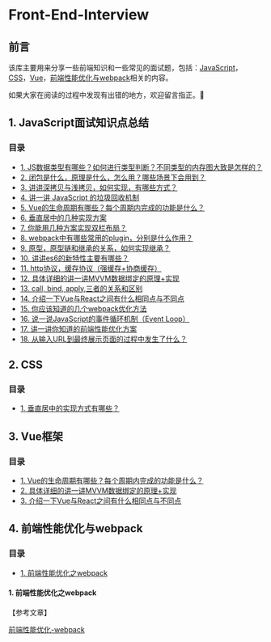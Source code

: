 # Front-End-Interview

## 前言


该库主要用来分享一些前端知识和一些常见的面试题，包括：[JavaScript](#1-JavaScript面试知识点总结)，[CSS](#2-CSS)，[Vue](#3-Vue框架)，[前端性能优化与webpack](#4-前端性能优化与webpack)相关的内容。

如果大家在阅读的过程中发现有出错的地方，欢迎留言指正。👋

## 1. JavaScript面试知识点总结

### 目录
- [1. JS数据类型有哪些？如何进行类型判断？不同类型的内存图大致是怎样的？](https://github.com/JCHappytime/Front-End-Interview-Vue/issues/2)
- [2. 闭包是什么，原理是什么，怎么用？哪些场景下会用到？](https://github.com/JCHappytime/Front-End-Interview-Vue/issues/3)
- [3. 讲讲深拷贝与浅拷贝，如何实现，有哪些方式？](https://github.com/JCHappytime/Front-End-Interview-Vue/issues/4)
- [4. 讲一讲 JavaScript 的垃圾回收机制](https://github.com/JCHappytime/Front-End-Interview-Vue/issues/5)
- [5. Vue的生命周期有哪些？每个周期内完成的功能是什么？](https://github.com/JCHappytime/Front-End-Interview-Vue/issues/6)
- [6. 垂直居中的几种实现方案 ](https://github.com/JCHappytime/Front-End-Interview-Vue/issues/7)
- [7. 你能用几种方案实现双栏布局？](https://github.com/JCHappytime/Front-End-Interview-Vue/issues/8)
- [8. webpack中有哪些常用的plugin，分别是什么作用？](https://github.com/JCHappytime/Front-End-Interview-Vue/issues/9)
- [9. 原型，原型链和继承的关系，如何实现继承？](https://github.com/JCHappytime/Front-End-Interview-Vue/issues/10)
- [10. 讲讲es6的新特性主要有哪些？](https://github.com/JCHappytime/Front-End-Interview-Vue/issues/11)
- [11. http协议，缓存协议（强缓存+协商缓存）](https://github.com/JCHappytime/Front-End-Interview-Vue/issues/12)
- [12. 具体详细的讲一讲MVVM数据绑定的原理+实现](https://github.com/JCHappytime/Front-End-Interview-Vue/issues/13)
- [13. call, bind, apply,三者的关系和区别](https://github.com/JCHappytime/Front-End-Interview-Vue/issues/14)
- [14. 介绍一下Vue与React之间有什么相同点与不同点](https://github.com/JCHappytime/Front-End-Interview-Vue/issues/15)
- [15. 你应该知道的几个webpack优化方法](https://github.com/JCHappytime/Front-End-Interview-Vue/issues/16)
- [16. 说一说JavaScript的事件循环机制（Event Loop）](https://github.com/JCHappytime/Front-End-Interview-Vue/issues/17)
- [17. 讲一讲你知道的前端性能优化方案](https://github.com/JCHappytime/Front-End-Interview-Vue/issues/18)
- [18. 从输入URL到最终展示页面的过程中发生了什么？](https://github.com/JCHappytime/Front-End-Interview-Vue/issues/19)







## 2. CSS

### 目录

- [1. 垂直居中的实现方式有哪些？](#1-垂直居中的实现方式有哪些)




## 3. Vue框架

### 目录
- [1. Vue的生命周期有哪些？每个周期内完成的功能是什么？](https://github.com/JCHappytime/Front-End-Interview-Vue/issues/6)
- [2. 具体详细的讲一讲MVVM数据绑定的原理+实现](https://github.com/JCHappytime/Front-End-Interview-Vue/issues/13)
- [3. 介绍一下Vue与React之间有什么相同点与不同点](https://github.com/JCHappytime/Front-End-Interview-Vue/issues/15)


## 4. 前端性能优化与webpack

### 目录

- [1. 前端性能优化之webpack](#1-前端性能优化之webpack)


#### 1. 前端性能优化之webpack

【参考文章】

[前端性能优化-webpack](https://juejin.cn/post/6911472693405548557)



